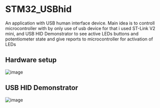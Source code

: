 # STM32_USBhid
An application with USB human interface device. Main idea is to controll microcontroller with by only use of usb device for that i used ST-Link V2 mini, and  USB HID Demonstrator to see active LEDs buttons and potentiometer state and give reports to microcontroller for activation of LEDs 
## Hardware setup 
![image](https://github.com/user-attachments/assets/e74978ed-4756-40f7-a981-714795a50d06)

## USB HID Demonstrator
![image](https://github.com/user-attachments/assets/c9af1f00-3754-45de-8a1d-6e594636972d)
